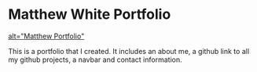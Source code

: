 <h1>Matthew White Portfolio</h1>

<p><a href="Whittatt.github.io"> alt="Matthew Portfolio"</a></p>

<p>This is a portfolio that I created. It includes an about me, a github link to all my github projects, a navbar and contact information.</p>
